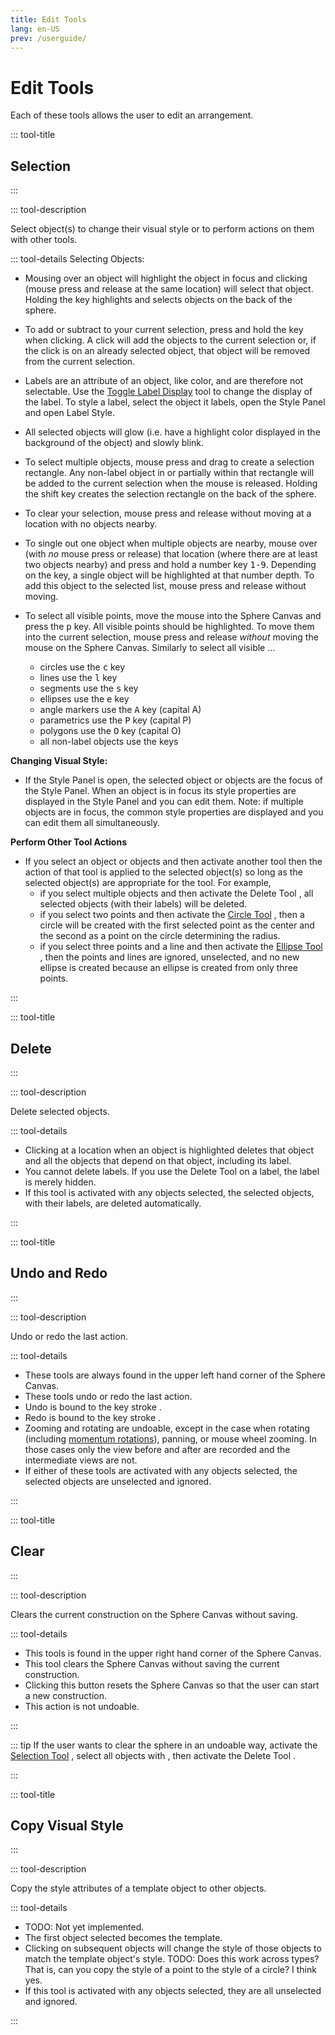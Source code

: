 ```yaml
---
title: Edit Tools
lang: en-US
prev: /userguide/
---
```


# Edit Tools

Each of these tools allows the user to edit an arrangement.

::: tool-title

## Selection <IconBase notInline icon-name="select" />

:::

::: tool-description

Select object(s) to change their visual style or to perform actions on them with other tools.

::: tool-details Selecting Objects:

- Mousing over an object will highlight the object in focus and clicking (mouse press and release at the same location) will select that object. Holding the <KeyShortcuts macShift pcShift /> key highlights and selects objects on the back of the sphere.
- To add or subtract to your current selection, press and hold the <KeyShortcuts macOpt pcCtrl /> key when clicking. A click will add the objects to the current selection or, if the click is on an already selected object, that object will be removed from the current selection.
- Labels are an attribute of an object, like color, and are therefore not selectable. Use the [Toggle Label Display](/tools/display#toggle-label-display) <IconBase icon-name="toggleLabelDisplay" /> tool to change the display of the label. To style a label, select the object it labels, open the Style Panel <IconBase icon-name="stylePanel" /> and open Label Style.

- All selected objects will glow (i.e. have a highlight color displayed in the background of the object) and slowly blink.
- To select multiple objects, mouse press and drag to create a selection rectangle. Any non-label object in or partially within that rectangle will be added to the current selection when the mouse is released. Holding the shift key <KeyShortcuts macShift pcShift /> creates the selection rectangle on the back of the sphere.
- To clear your selection, mouse press and release without moving at a location with no objects nearby.
- To single out one object when multiple objects are nearby, mouse over (with _no_ mouse press or release) that location (where there are at least two objects nearby) and press and hold a number key <kbd>1-9</kbd>. Depending on the key, a single object will be highlighted at that number depth. To add this object to the selected list, mouse press and release without moving.
- To select all visible points, move the mouse into the Sphere Canvas and press the <kbd>p</kbd> key. All visible points should be highlighted. To move them into the current selection, mouse press and release _without_ moving the mouse on the Sphere Canvas. Similarly to select all visible ...
  - circles use the <kbd>c</kbd> key
  - lines use the <kbd>l</kbd> key
  - segments use the <kbd>s</kbd> key
  - ellipses use the <kbd>e</kbd> key
  - angle markers use the <kbd>A</kbd> key (capital A)
  - parametrics use the <kbd>P</kbd> key (capital P)
  - polygons use the <kbd>O</kbd> key (capital O)
  - all non-label objects use the <KeyShortcuts macCmd macLetter="a" pcCtrl pcLetter="a"  /> keys

**Changing Visual Style:**

- If the Style Panel <IconBase icon-name="stylePanel" /> is open, the selected object or objects are the focus of the Style Panel. When an object is in focus its style properties are displayed in the Style Panel and you can edit them. Note: if multiple objects are in focus, the common style properties are displayed and you can edit them all simultaneously.

**Perform Other Tool Actions**

- If you select an object or objects and then activate another tool then the action of that tool is applied to the selected object(s) so long as the selected object(s) are appropriate for the tool. For example,
  - if you select multiple objects and then activate the Delete Tool <IconBase icon-name="delete" />, all selected objects (with their labels) will be deleted.
  - if you select two points and then activate the [Circle Tool](/tools/basic#circle) <IconBase icon-name="circle" />, then a circle will be created with the first selected point as the center and the second as a point on the circle determining the radius.
  - if you select three points and a line and then activate the [Ellipse Tool](./conic#ellipse) <IconBase icon-name="ellipse" />, then the points and lines are ignored, unselected, and no new ellipse is created because an ellipse is created from only three points.

:::

::: tool-title

## Delete <IconBase notInline  icon-name="delete" />

:::

::: tool-description

Delete selected objects.

::: tool-details

- Clicking at a location when an object is highlighted deletes that object and all the objects that depend on that object, including its label.
- You cannot delete labels. If you use the Delete Tool on a label, the label is merely hidden.
- If this tool is activated with any objects selected, the selected objects, with their labels, are deleted automatically.

:::

::: tool-title

## Undo <IconBase notInline  icon-name="undo" /> and Redo <IconBase notInline icon-name="redo" />

:::

::: tool-description

Undo or redo the last action.

::: tool-details

- These tools are always found in the upper left hand corner of the Sphere Canvas.
- These tools undo or redo the last action.
- Undo is bound to the key stroke <KeyShortcuts macCmd macLetter="z" pcCtrl pcLetter="z"  />.
- Redo is bound to the key stroke <KeyShortcuts macShift macCmd macLetter="z" pcCtrl pcLetter="y"  />.
- Zooming and rotating are undoable, except in the case when rotating (including [momentum rotations](/userguide/titlebar#global-settings)), panning, or mouse wheel zooming. In those cases only the view before and after are recorded and the intermediate views are not.
- If either of these tools are activated with any objects selected, the selected objects are unselected and ignored.

:::

::: tool-title

## Clear <IconBase notInline icon-name="clearConstruction" />

:::

::: tool-description

Clears the current construction on the Sphere Canvas without saving.

::: tool-details

- This tools is found in the upper right hand corner of the Sphere Canvas.
- This tool clears the Sphere Canvas without saving the current construction.
- Clicking this button resets the Sphere Canvas so that the user can start a new construction.
- This action is not undoable.

:::

::: tip
If the user wants to clear the sphere in an undoable way, activate the [Selection Tool](./edit#selection) <IconBase icon-name="select" />, select all objects with <KeyShortcuts macCmd macLetter="a" pcCtrl pcLetter="a"  />, then activate the Delete Tool <IconBase icon-name="delete" />.

:::

::: tool-title

## Copy Visual Style

:::

::: tool-description

Copy the style attributes of a template object to other objects.

::: tool-details

- TODO: Not yet implemented.
- The first object selected becomes the template.
- Clicking on subsequent objects will change the style of those objects to match the template object's style. TODO: Does this work across types? That is, can you copy the style of a point to the style of a circle? I think yes.
- If this tool is activated with any objects selected, they are all unselected and ignored.

:::
